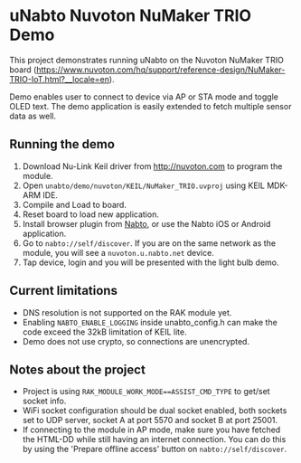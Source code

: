 # uNabto Nuvoton NuMaker TRIO Demo

This project demonstrates running uNabto on the Nuvoton NuMaker TRIO board (https://www.nuvoton.com/hq/support/reference-design/NuMaker-TRIO-IoT.html?__locale=en).

Demo enables user to connect to device via AP or STA mode and toggle OLED text. The demo application is easily extended to fetch multiple sensor data as well.

## Running the demo

1. Download Nu-Link Keil driver from http://nuvoton.com to program the module.
2. Open `unabto/demo/nuvoton/KEIL/NuMaker_TRIO.uvproj` using KEIL MDK-ARM IDE.
3. Compile and Load to board.
4. Reset board to load new application.
5. Install browser plugin from [Nabto](http://nabto.com/#download-list), or use the Nabto iOS or Android application.
6. Go to `nabto://self/discover`. If you are on the same network as the module, you will see a `nuvoton.u.nabto.net` device.
7. Tap device, login and you will be presented with the light bulb demo.

## Current limitations

- DNS resolution is not supported on the RAK module yet.
- Enabling `NABTO_ENABLE_LOGGING` inside unabto_config.h can make the code exceed the 32kB limitation of KEIL lite.
- Demo does not use crypto, so connections are unencrypted.

## Notes about the project

- Project is using `RAK_MODULE_WORK_MODE==ASSIST_CMD_TYPE` to get/set socket info.
- WiFi socket configuration should be dual socket enabled, both sockets set to UDP server, socket A at port 5570 and socket B at port 25001.
- If connecting to the module in AP mode, make sure you have fetched the HTML-DD while still having an internet connection. You can do this by using the 'Prepare offline access' button on `nabto://self/discover`.
